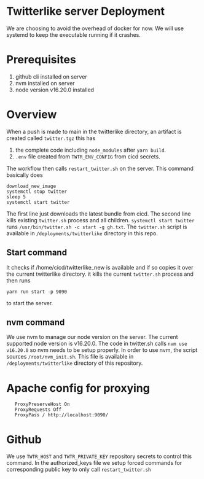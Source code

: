# Twitterlike server Deployment

We are choosing to avoid the overhead of docker for now.
We will use systemd to keep the executable running if it crashes.

# Prerequisites

1. github cli installed on server
2. nvm installed on server
3. node version v16.20.0 installed

# Overview

When a push is made to main in the twitterlike directory, an artifact is created called
`twitter.tgz` this has 
1. the complete code including `node_modules` after `yarn build`. 
2. `.env` file created from `TWTR_ENV_CONFIG` from cicd secrets.

The workflow then calls `restart_twitter.sh` on the server. This command basically does

```
download_new_image
systemctl stop twitter
sleep 5
systemctl start twitter
```

The first line just downloads the latest bundle from cicd. 
The second line kills existing `twitter.sh` process and all children.
`systemctl start twitter` runs `/usr/bin/twitter.sh -c start -g gh.txt`. The `twitter.sh`
script is available in `/deployments/twitterlike` directory in this repo. 


## Start command

It checks if /home/cicd/twitterlike_new is available and if so copies it over the current
twitterlike directory.
it kills the current `twitter.sh` process and then runs

`yarn run start -p 9090` 

to start the server.


## nvm command

We use nvm to manage our node version on the server. The current supported node version
is v16.20.0.
The code in twitter.sh calls `nvm use v16.20.0` so nvm needs to be setup properly.
In order to use nvm, the script sources `/root/nvm_init.sh`. This file is available
in `/deployments/twitterlike` directory of this repository. 


# Apache config for proxying

```
   ProxyPreserveHost On
   ProxyRequests Off
   ProxyPass / http://localhost:9090/
```

# Github

We use `TWTR_HOST` and `TWTR_PRIVATE_KEY` repository secrets to control this command.
In the authorized_keys file we setup forced commands for corresponding public key to only
call `restart_twitter.sh`

